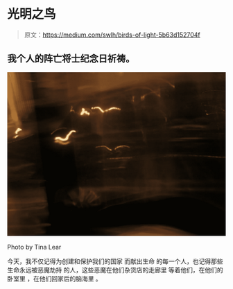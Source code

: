 # 光明之鸟

> 原文：<https://medium.com/swlh/birds-of-light-5b63d152704f>

## 我个人的阵亡将士纪念日祈祷。

![](img/6ba3661c7086ca8b053860229dd006a8.png)

Photo by Tina Lear

今天，我不仅记得为创建和保护我们的国家
而献出生命
的每一个人，也记得那些生命永远被恶魔劫持
的人，这些恶魔在他们杂货店的走廊里
等着他们，在他们的卧室里
，在他们回家后的脑海里
。